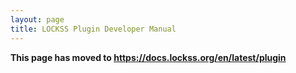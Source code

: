 ```yaml
---
layout: page
title: LOCKSS Plugin Developer Manual
---
```


**This page has moved to <https://docs.lockss.org/en/latest/plugin>**
